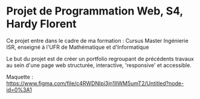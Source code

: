 # Projet de Programmation Web, S4, Hardy Florent

Ce projet entre dans le cadre de ma formation : Cursus Master Ingénierie ISR, enseigné à l'UFR de Mathématique et d'Informatique

Le but du projet est de créer un portfolio regroupant de précédents travaux au sein d'une page web structurée, interactive, 'responsive' et accessible.

Maquette : 
https://www.figma.com/file/c4RWDNIpi3jn1IIWM5umT2/Untitled?node-id=0%3A1